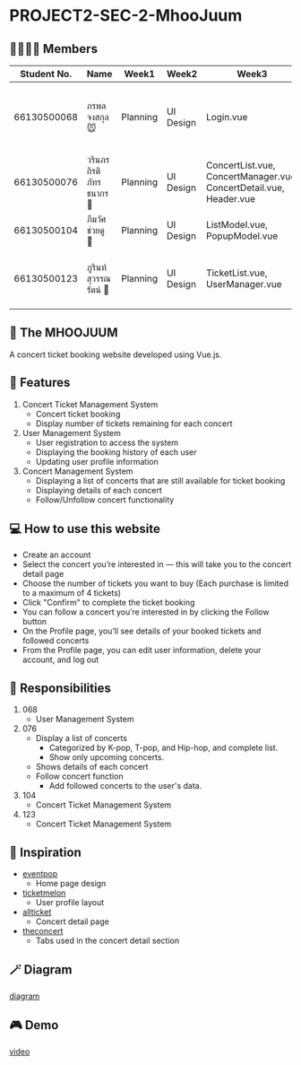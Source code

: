 # PROJECT2-SEC-2-MhooJuum
## 🧑‍🧑‍🧒‍🧒 Members
| Student No. | Name | Week1 | Week2 | Week3 | Week4 | Week5 | Responsibility |
| - | - | - | - | - | - | - | - |
| 66130500068 | ภรพล จงสกุล 🐭 | Planning | UI Design | Login.vue | function addAccout, login, logout, deleteAccout, edit profile and reset password | fix function forget password and edit profile | 27% |
| 66130500076 | วรินภร กิรติภัทรธนากร 🎁 | Planning | UI Design | ConcertList.vue, ConcertManager.vue, ConcertDetail.vue, Header.vue | Home.vue, Footer.vue, ConcertView.vue, Banner.vue | Follow concert feature | 23% |
| 66130500104 | ภีมวัศ ช่วยดู 🐷 | Planning | UI Design | ListModel.vue, PopupModel.vue | EventPopup.vue, LoginManager.vue, Header.vue | popup, concert ticket booking feature | 27% |
| 66130500123 | ภูรินท์ สุวรรณรัตน์ 🥘 | Planning | UI Design | TicketList.vue, UserManager.vue | TicketList.vue, UserManager.vue function upcomingTickets and historyTickets | TicketPopup.vue , TicketList.vue function openPopup  | 23% |

## 🐷 The MHOOJUUM 
A concert ticket booking website developed using Vue.js.

## 🎪 Features 
1. Concert Ticket Management System
    - Concert ticket booking
    - Display number of tickets remaining for each concert
2. User Management System
    - User registration to access the system
    - Displaying the booking history of each user
    - Updating user profile information
3. Concert Management System
    - Displaying a list of concerts that are still available for ticket booking
    - Displaying details of each concert
    - Follow/Unfollow concert functionality

## 💻 How to use this website
- Create an account
- Select the concert you’re interested in — this will take you to the concert detail page
- Choose the number of tickets you want to buy (Each purchase is limited to a maximum of 4 tickets)
- Click "Confirm" to complete the ticket booking
- You can follow a concert you’re interested in by clicking the Follow button
- On the Profile page, you’ll see details of your booked tickets and followed concerts
- From the Profile page, you can edit user information, delete your account, and log out

## 🏅 Responsibilities
1. 068
    - User Management System
2. 076
    - Display a list of concerts
      - Categorized by K-pop, T-pop, and Hip-hop, and complete list.
      - Show only upcoming concerts.
    - Shows details of each concert
    - Follow concert function
      - Add followed concerts to the user's data.
3. 104
    - Concert Ticket Management System
4. 123
    - Concert Ticket Management System

## 💫 Inspiration
- [eventpop](https://www.eventpop.me/)
  - Home page design
- [ticketmelon](https://www.ticketmelon.com/)
  - User profile layout
- [allticket](https://www.allticket.com/)
  - Concert detail page
- [theconcert](https://www.theconcert.com/)
  - Tabs used in the concert detail section
 
## 🪄 Diagram
[diagram](https://www.canva.com/design/DAGkHs0DjsE/21CqPv6DHSc-rCM314gJKQ/edit?utm_content=DAGkHs0DjsE&utm_campaign=designshare&utm_medium=link2&utm_source=sharebutton)

  
## 🎮 Demo
[video](https://drive.google.com/file/d/1BX0lmtGReR9M15KOfE0r52OtwZhOfohe/view?usp=drive_link)
